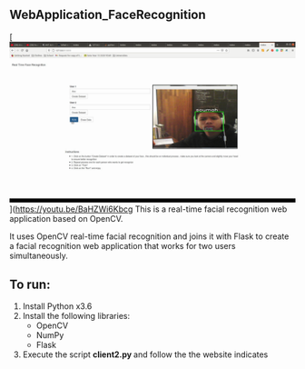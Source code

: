 ## WebApplication_FaceRecognition
[![Watch the video](
https://github.com/AlejandroSoumah/WebApplication_FaceRecognition/blob/main/FaceRecon.png)](https://youtu.be/BaHZWi6Kbcg
This is a real-time facial recognition web application based on OpenCV.

It uses OpenCV real-time facial recognition and joins it with Flask to create a facial recognition web application that works for two users simultaneously.

## To run:
   1. Install Python x3.6
   2. Install the following libraries:
       - OpenCV
       - NumPy
       - Flask
   3. Execute the script <b> client2.py </b> and follow the the website indicates

